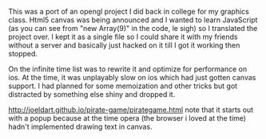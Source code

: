 This was a port of an opengl project I did back in college for my graphics class. Html5 canvas 
was being announced and I wanted to learn JavaScript (as you can see from "new Array(9)" in the
code, le sigh) so I translated the project over. I kept it as a single file so I could share it
with my friends without a server and basically just hacked on it till I got it working then stopped.

On the infinite time list was to rewrite it and optimize for performance on ios. At the time, it was
unplayably slow on ios which had just gotten canvas support. I had planned for some memoization 
and other tricks but got distracted by something else shiny and dropped it. 

http://joeldart.github.io/pirate-game/pirategame.html note that it starts out with a popup because at the time opera (the browser i loved at the time) hadn't implemented drawing text in canvas.
